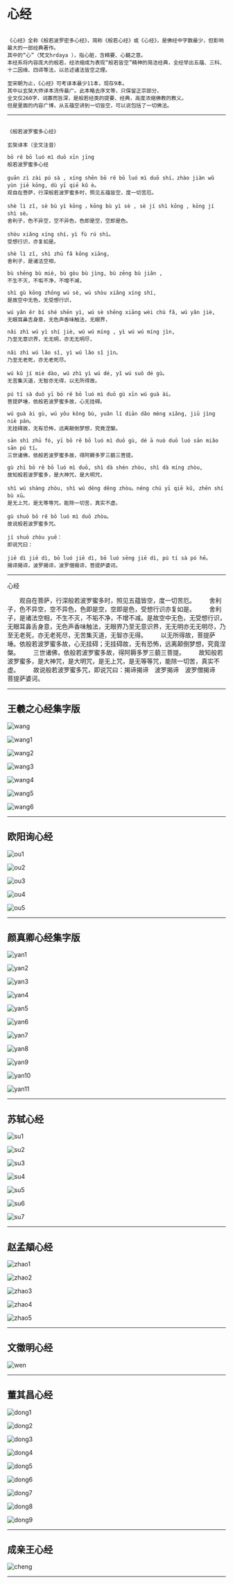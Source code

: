 # 心经

```

《心经》全称《般若波罗密多心经》，简称《般若心经》或《心经》，是佛经中字数最少，但影响最大的一部经典著作。
其中的“心”（梵文hrdaya ），指心脏，含精要、心髓之意。
本经系将内容庞大的般若，经浓缩成为表现“般若皆空”精神的简洁经典，全经举出五蕴、三科、十二因缘、四谛等法，以总述诸法皆空之理。

至宋朝为止，《心经》可考译本最少11本，现存9本。
其中以玄奘大师译本流传最广。此本略去序文等，只保留正宗部分，
全文仅260字，词寡而旨深，是般若经类的提要、经典，高度浓缩佛教的教义。
但是里面的内容广博，从五蕴空讲到一切皆空，可以说包括了一切佛法。

```

---

```

《般若波罗蜜多心经》

玄奘译本（全文注音）

bō rě bō luó mì duō xīn jīng
般若波罗蜜多心经

guān zì zài pú sà , xíng shēn bō rě bō luó mì duō shí，zhào jiàn wǔ yùn jiē kōng, dù yī qiē kǔ è。
观自在菩萨，行深般若波罗蜜多时，照见五蕴皆空，度一切苦厄。

shè lì zǐ, sè bù yì kōng ，kōng bù yì sè , sè jí shì kōng , kōng jí shì sè。
舍利子，色不异空，空不异色，色即是空，空即是色。

shòu xiǎng xíng shí，yì fù rú shì。
受想行识，亦复如是。

shè lì zǐ, shì zhū fǎ kōng xiāng,
舍利子，是诸法空相，

bù shēng bù miè, bù gòu bù jìng, bù zēng bù jiǎn ,
不生不灭，不垢不净，不增不减，

shì gù kōng zhōng wú sè, wú shòu xiǎng xíng shí,
是故空中无色，无受想行识，

wú yǎn ěr bí shé shēn yì, wú sè shēng xiāng wèi chù fǎ, wú yǎn jiè,
无眼耳鼻舌身意，无色声香味触法，无眼界，

nǎi zhì wú yì shí jiè, wú wú míng , yì wú wú míng jìn,
乃至无意识界，无无明，亦无无明尽，

nǎi zhì wú lǎo sǐ, yì wú lǎo sǐ jìn。
乃至无老死，亦无老死尽。

wú kǔ jí miè dào, wú zhì yì wú dé, yǐ wú suǒ dé gù。
无苦集灭道，无智亦无得，以无所得故。

pú tí sà duǒ yī bō rě bō luó mì duō gù xīn wú guà ài。
菩提萨埵，依般若波罗蜜多故，心无挂碍。

wú guà ài gù, wú yǒu kǒng bù, yuǎn lí diān dǎo mèng xiǎng, jiū jìng niè pán。
无挂碍故，无有恐怖，远离颠倒梦想，究竟涅槃。

sān shì zhū fó, yī bō rě bō luó mì duō gù, dé ā nuò duō luó sān miǎo sān pú tí。
三世诸佛，依般若波罗蜜多故，得阿耨多罗三藐三菩提。

gù zhī bō rě bō luó mì duō, shì dà shén zhòu, shì dà míng zhòu,
故知般若波罗蜜多，是大神咒，是大明咒，

shì wú shàng zhòu, shì wú děng děng zhòu。néng chú yī qiē kǔ, zhēn shí bù xū。
是无上咒，是无等等咒。能除一切苦，真实不虚。

gù shuō bō rě bō luó mì duō zhòu。
故说般若波罗蜜多咒。

jí shuō zhòu yuē：
即说咒曰：

jiē dì jiē dì, bō luó jiē dì, bō luó sēng jiē dì, pú tí sà pó hē。
揭谛揭谛，波罗揭谛，波罗僧揭谛，菩提萨婆诃。

```

---

心经

　　观自在菩萨，行深般若波罗蜜多时，照见五蕴皆空，度一切苦厄。
　　舍利子，色不异空，空不异色，色即是空，空即是色，受想行识亦复如是。
　　舍利子，是诸法空相，不生不灭，不垢不净，不增不减。是故空中无色，无受想行识，无眼耳鼻舌身意，无色声香味触法，无眼界乃至无意识界，无无明亦无无明尽，乃至无老死，亦无老死尽，无苦集灭道，无智亦无得。
　　以无所得故，菩提萨埵。依般若波罗蜜多故，心无挂碍；无挂碍故，无有恐怖，远离颠倒梦想，究竟涅槃。
　　三世诸佛，依般若波罗蜜多故，得阿耨多罗三藐三菩提。
　　故知般若波罗蜜多，是大神咒，是大明咒，是无上咒，是无等等咒，能除一切苦，真实不虚。
　　故说般若波罗蜜多咒，即说咒曰：揭谛揭谛　波罗揭谛　波罗僧揭谛　菩提萨婆诃。

---

## 王羲之心经集字版

![wang]( https://codechina.csdn.net/xu180/document/-/raw/master/imgs/shufa/xinjing/wang.jpg )

![wang1]( https://codechina.csdn.net/xu180/document/-/raw/master/imgs/shufa/xinjing/wang1.jpg )

![wang2]( https://codechina.csdn.net/xu180/document/-/raw/master/imgs/shufa/xinjing/wang2.jpg )

![wang3]( https://codechina.csdn.net/xu180/document/-/raw/master/imgs/shufa/xinjing/wang3.jpg )

![wang4]( https://codechina.csdn.net/xu180/document/-/raw/master/imgs/shufa/xinjing/wang4.jpg )

![wang5]( https://codechina.csdn.net/xu180/document/-/raw/master/imgs/shufa/xinjing/wang5.jpg )

![wang6]( https://codechina.csdn.net/xu180/document/-/raw/master/imgs/shufa/xinjing/wang6.jpg )

---

## 欧阳询心经

![ou1]( https://codechina.csdn.net/xu180/document/-/raw/master/imgs/shufa/xinjing/ou1.jpg )

![ou2]( https://codechina.csdn.net/xu180/document/-/raw/master/imgs/shufa/xinjing/ou2.jpg )

![ou3]( https://codechina.csdn.net/xu180/document/-/raw/master/imgs/shufa/xinjing/ou3.jpg )

![ou4]( https://codechina.csdn.net/xu180/document/-/raw/master/imgs/shufa/xinjing/ou4.jpg )

![ou5]( https://codechina.csdn.net/xu180/document/-/raw/master/imgs/shufa/xinjing/ou5.jpg )

---

## 颜真卿心经集字版

![yan1]( https://codechina.csdn.net/xu180/document/-/raw/master/imgs/shufa/xinjing/yan1.jpg )

![yan2]( https://codechina.csdn.net/xu180/document/-/raw/master/imgs/shufa/xinjing/yan2.jpg )

![yan3]( https://codechina.csdn.net/xu180/document/-/raw/master/imgs/shufa/xinjing/yan3.jpg )

![yan4]( https://codechina.csdn.net/xu180/document/-/raw/master/imgs/shufa/xinjing/yan4.jpg )

![yan5]( https://codechina.csdn.net/xu180/document/-/raw/master/imgs/shufa/xinjing/yan5.jpg )

![yan6]( https://codechina.csdn.net/xu180/document/-/raw/master/imgs/shufa/xinjing/yan6.jpg )

![yan7]( https://codechina.csdn.net/xu180/document/-/raw/master/imgs/shufa/xinjing/yan7.jpg )

![yan8]( https://codechina.csdn.net/xu180/document/-/raw/master/imgs/shufa/xinjing/yan8.jpg )

![yan9]( https://codechina.csdn.net/xu180/document/-/raw/master/imgs/shufa/xinjing/yan9.jpg )

![yan10]( https://codechina.csdn.net/xu180/document/-/raw/master/imgs/shufa/xinjing/yan10.jpg )

![yan11]( https://codechina.csdn.net/xu180/document/-/raw/master/imgs/shufa/xinjing/yan11.jpg )

---

## 苏轼心经

![su1]( https://codechina.csdn.net/xu180/document/-/raw/master/imgs/shufa/xinjing/su1.jpg )

![su2]( https://codechina.csdn.net/xu180/document/-/raw/master/imgs/shufa/xinjing/su2.jpg )

![su3]( https://codechina.csdn.net/xu180/document/-/raw/master/imgs/shufa/xinjing/su3.jpg )

![su4]( https://codechina.csdn.net/xu180/document/-/raw/master/imgs/shufa/xinjing/su4.jpg )

![su5]( https://codechina.csdn.net/xu180/document/-/raw/master/imgs/shufa/xinjing/su5.jpg )

![su6]( https://codechina.csdn.net/xu180/document/-/raw/master/imgs/shufa/xinjing/su6.jpg )

![su7]( https://codechina.csdn.net/xu180/document/-/raw/master/imgs/shufa/xinjing/su7.jpg )

---

## 赵孟頫心经

![zhao1]( https://codechina.csdn.net/xu180/document/-/raw/master/imgs/shufa/xinjing/zhao1.jpg )

![zhao2]( https://codechina.csdn.net/xu180/document/-/raw/master/imgs/shufa/xinjing/zhao2.jpg )

![zhao3]( https://codechina.csdn.net/xu180/document/-/raw/master/imgs/shufa/xinjing/zhao3.jpg )

![zhao4]( https://codechina.csdn.net/xu180/document/-/raw/master/imgs/shufa/xinjing/zhao4.jpg )

![zhao5]( https://codechina.csdn.net/xu180/document/-/raw/master/imgs/shufa/xinjing/zhao5.jpg )

---

## 文徵明心经

![wen]( https://codechina.csdn.net/xu180/document/-/raw/master/imgs/shufa/xinjing/wen.jpg )

---

## 董其昌心经

![dong1]( https://codechina.csdn.net/xu180/document/-/raw/master/imgs/shufa/xinjing/dong1.jpg )

![dong2]( https://codechina.csdn.net/xu180/document/-/raw/master/imgs/shufa/xinjing/dong2.jpg )

![dong3]( https://codechina.csdn.net/xu180/document/-/raw/master/imgs/shufa/xinjing/dong3.jpg )

![dong4]( https://codechina.csdn.net/xu180/document/-/raw/master/imgs/shufa/xinjing/dong4.jpg )

![dong5]( https://codechina.csdn.net/xu180/document/-/raw/master/imgs/shufa/xinjing/dong5.jpg )

![dong6]( https://codechina.csdn.net/xu180/document/-/raw/master/imgs/shufa/xinjing/dong6.jpg )

![dong7]( https://codechina.csdn.net/xu180/document/-/raw/master/imgs/shufa/xinjing/dong7.jpg )

![dong8]( https://codechina.csdn.net/xu180/document/-/raw/master/imgs/shufa/xinjing/dong8.jpg )

![dong9]( https://codechina.csdn.net/xu180/document/-/raw/master/imgs/shufa/xinjing/dong9.jpg )

---

## 成亲王心经

![cheng]( https://codechina.csdn.net/xu180/document/-/raw/master/imgs/shufa/xinjing/cheng.jpg )


---
